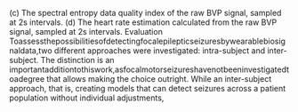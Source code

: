(c) The spectral entropy data quality index of the raw BVP signal, sampled at 2s
intervals.
(d) The heart rate estimation calculated from the raw BVP signal, sampled at 2s
intervals.
Evaluation
Toassessthepossibilitiesofdetectingfocalepilepticseizuresbywearablebiosignaldata,two
different approaches were investigated: intra-subject and inter-subject. The distinction is an
importantadditiontothiswork,asfocalmotorseizureshavenotbeeninvestigatedtoadegree
that allows making the choice outright. While an inter-subject approach, that is, creating
models that can detect seizures across a patient population without individual adjustments,